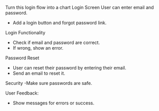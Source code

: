 Turn this login flow into a chart
Login Screen
User can enter email and password.
- Add a login button and forgot password link.

Login Functionality
- Check if email and password are correct.
- If wrong, show an error.

Password Reset
- User can reset their password by entering their email.
- Send an email to reset it.

Security
-Make sure passwords are safe.

User Feedback:
- Show messages for errors or success.